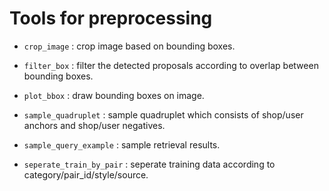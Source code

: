 # Tools for preprocessing

- `crop_image` : crop image based on bounding boxes.

- `filter_box` : filter the detected proposals according to overlap between bounding boxes.

- `plot_bbox` : draw bounding boxes on image.

- `sample_quadruplet` : sample quadruplet which consists of shop/user anchors and shop/user negatives.

- `sample_query_example` : sample retrieval results.

- `seperate_train_by_pair` : seperate training data according to category/pair_id/style/source.